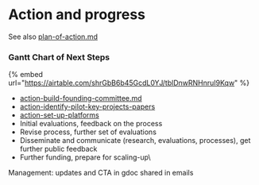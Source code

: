 # Action and progress

See also [plan-of-action.md](../master/plan-of-action.md "mention")

### Gantt Chart of Next Steps

{% embed url="https://airtable.com/shrGbB6b45GcdL0YJ/tblDnwRNHnruI9Kqw" %}

* [action-build-founding-committee.md](action-build-founding-committee.md "mention")
* [action-identify-pilot-key-projects-papers](action-identify-pilot-key-projects-papers/ "mention")
* [action-set-up-platforms](action-set-up-platforms/ "mention")
* Initial evaluations, feedback on the process
* Revise process, further set of evaluations
* Disseminate and communicate (research, evaluations, processes), get further public feedback
* Further funding, prepare for scaling-up\


Management: updates and CTA in gdoc shared in emails
